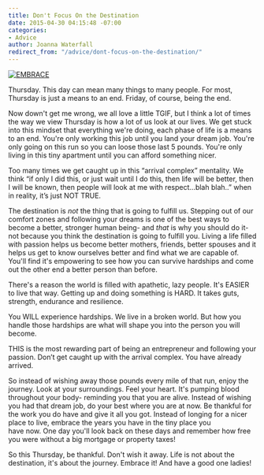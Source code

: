 ```yaml
---
title: Don't Focus On the Destination
date: 2015-04-30 04:15:48 -07:00
categories:
- Advice
author: Joanna Waterfall
redirect_from: "/advice/dont-focus-on-the-destination/"
---
```


[![EMBRACE](https://yellow-blog-images.imgix.net/2015/04/EMBRACE.png)](https://yellow-blog-images.imgix.net/2015/04/EMBRACE.png)

Thursday. This day can mean many things to many people. For most, Thursday is just a means to an end. Friday, of course, being the end.

Now down't get me wrong, we all love a little TGIF, but I think a lot of times the way we view Thursday is how a lot of us look at our lives. We get stuck into this mindset that everything we're doing, each phase of life is a means to an end. You're only working this job until you land your dream job. You're only going on this run so you can loose those last 5 pounds. You're only living in this tiny apartment until you can afford something nicer.

Too many times we get caught up in this “arrival complex” mentality. We think “if only I did this, or just wait until I do this, then life will be better, then I will be known, then people will look at me with respect…blah blah..” when in reality, it’s just NOT TRUE.

The destination is *not* the thing that is going to fulfill us. Stepping out of our comfort zones and following your dreams is one of the best ways to become a better, stronger human being- and _that_ is why you should do it- not because you think the destination is going to fulfill you. Living a life filled with passion helps us become better mothers, friends, better spouses and it helps us get to know ourselves better and find what we are capable of. You'll find it's empowering to see how you can survive hardships and come out the other end a better person than before.

There's a reason the world is filled with apathetic, lazy people. It's EASIER to live that way. Getting up and doing something is HARD. It takes guts, strength, endurance and resilience.

You WILL experience hardships. We live in a broken world. But how you handle those hardships are what will shape you into the person you will become.

THIS is the most rewarding part of being an entrepreneur and following your passion. Don’t get caught up with the arrival complex. You have already arrived.

So instead of wishing away those pounds every mile of that run, enjoy the journey. Look at your surroundings. Feel your heart. It's pumping blood throughout your body- reminding you that you are alive. Instead of wishing you had that dream job, do your best where you are at now. Be thankful for the work you do have and give it all you got. Instead of longing for a nicer place to live, embrace the years you have in the tiny place you have now. One day you'll look back on these days and remember how free you were without a big mortgage or property taxes!

So this Thursday, be thankful. Don't wish it away. Life is not about the destination, it's about the journey. Embrace it! And have a good one ladies!
